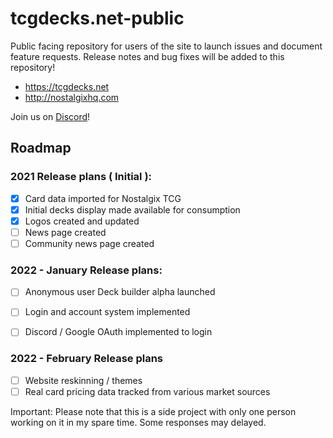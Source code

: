 # tcgdecks.net-public
Public facing repository for users of the site to launch issues and document feature requests.  Release notes and bug fixes will be added to this repository!

* https://tcgdecks.net
* http://nostalgixhq.com

Join us on [Discord](https://discord.gg/KWQrRE867Z)!

## Roadmap 

### 2021 Release plans ( Initial ):

 * [x] Card data imported for Nostalgix TCG
 * [x] Initial decks display made available for consumption
 * [x] Logos created and updated
 * [ ] News page created
 * [ ] Community news page created 

### 2022 - January Release plans:
 * [ ] Anonymous user Deck builder alpha launched
 * [ ] Login and account system implemented
 * [ ] Discord / Google OAuth implemented to login


### 2022 - February Release plans
 * [ ] Website reskinning / themes
 * [ ] Real card pricing data tracked from various market sources

Important: Please note that this is a side project with only one person working on it in my spare time.  Some responses may delayed.
